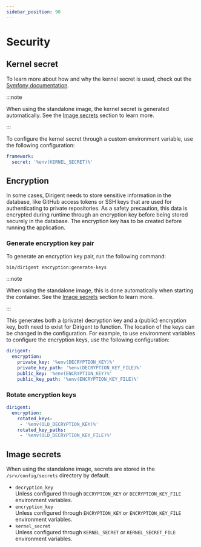 ```yaml
---
sidebar_position: 90
---
```


# Security

## Kernel secret

To learn more about how and why the kernel secret is used, check out the [Symfony documentation](https://symfony.com/doc/7.2/reference/configuration/framework.html#secret).

:::note

When using the standalone image, the kernel secret is generated automatically. See the [Image secrets](#image-secrets)
section to learn more.

:::

To configure the kernel secret through a custom environment variable, use the following configuration:

```yaml
framework:
  secret: '%env(KERNEL_SECRET)%'
```

## Encryption

In some cases, Dirigent needs to store sensitive information in the database, like GitHub access tokens or SSH keys
that are used for authenticating to private repositories. As a safety precaution, this data is encrypted during
runtime through an encryption key before being stored securely in the database. The encryption key has to be created
before running the application.

### Generate encryption key pair

To generate an encryption key pair, run the following command:

```shell
bin/dirigent encryption:generate-keys
```

:::note

When using the standalone image, this is done automatically when starting the container. See the [Image secrets](#image-secrets)
section to learn more.

:::

This generates both a (private) decryption key and a (public) encryption key, both need to exist for Dirigent to
function. The location of the keys can be changed in the configuration. For example, to use environment variables
to configure the encryption keys, use the following configuration:

```yaml
dirigent:
  encryption:
    private_key: '%env(DECRYPTION_KEY)%'
    private_key_path: '%env(DECRYPTION_KEY_FILE)%'
    public_key: '%env(ENCRYPTION_KEY)%'
    public_key_path: '%env(ENCRYPTION_KEY_FILE)%'
```

### Rotate encryption keys

```yaml
dirigent:
  encryption:
    rotated_keys:
     - '%env(OLD_DECRYPTION_KEY)%'
    rotated_key_paths:
     - '%env(OLD_DECRYPTION_KEY_FILE)%'
```

## Image secrets

When using the standalone image, secrets are stored in the `/srv/config/secrets` directory by default.

- `decryption_key`  
  Unless configured through `DECRYPTION_KEY` or `DECRYPTION_KEY_FILE` environment variables.
- `encryption_key`  
  Unless configured through `ENCRYPTION_KEY` or `ENCRYPTION_KEY_FILE` environment variables.
- `kernel_secret`  
  Unless configured through `KERNEL_SECRET` or `KERNEL_SECRET_FILE` environment variables.
